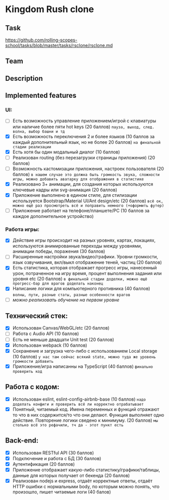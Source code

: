 # Kingdom Rush clone

## Task 
https://github.com/rolling-scopes-school/tasks/blob/master/tasks/rsclone/rsclone.md

## Team 

## Description

## Implemented features

### UI:
- [ ] Есть возможность управление приложением/игрой с клавиатуры или наличие более пяти hot keys (20 баллов) `пауза, выход, след. волна, выбор башни и тд`
- [x] Есть возможность переключения 2 и более языков (10 баллов за каждый дополнительный язык, но не более 20 баллов) `на финальной стадии реализации`
- [x] Есть хотя бы один модальный диалог (10 баллов) 
- [ ] Реализован routing (без перезагрузки страницы приложения) (20 баллов)
- [ ] Возможность кастомизации приложения, настроек пользователя (20 баллов)  ```в нашем случае это должна быть громкость звука, сложности игры, можно добавить аватарку для отображения в статистике```
- [x] Реализовано 3+ анимации, для создания которых используются ключевые кадры или svg-анимация (20 баллов)
- [x] Приложение выполнено в едином стиле, для стилизации используется Bootstrap/Material UI/Ant design/etc (20 баллов) ```всё ок, можно ещё раз просмотреть всё и поправить немного (+оформить футер)```
- [ ] Приложение работает на телефоне/планшете/PC (10 баллов за каждое дополнительное устройство)

### Работа игры:
- [x] Действие игры происходит на разных уровнях, картах, локациях, используются анимированные переходы между уровнями, анимации победы, поражения (30 баллов) 
- [ ] Расширенные настройки звука/видео/графики. Уровни громкости, язык озвучивания, вкл/выкл отображение теней, частиц (20 баллов)
- [x] Есть статистика, которая отображает прогресс игры, нанесенный урон, потраченное на игру время, процент выполнения задания или уровня etc (20 баллов) ```в финальной стадии доделки, можно ещё прогресс-бар для врагов доделать наконец```
- [x] Написание логики для компьютерного противника (40 баллов) ```волны, пути, разные статы, разные особенности врагов```
- [ ] *можно реализовать обучение на первом уровне*

## Технический стек:
- [x] Использован Canvas/WebGL/etc (20 баллов)
- [ ] Работа с Audio API (10 баллов)
- [ ] Есть не меньше двадцати Unit test (20 баллов)
- [x] Использован webpack (10 баллов)
- [x] Сохранение и загрузка чего-либо с использованием Local storage (10 баллов) ```у нас там сейчас всякий state, можно туда же уровень громкости добавить```
- [x] Приложение/игра написанны на TypeScript (40 баллов) ```финально проверить код```

## Работа с кодом:
- [x] Использован eslint, eslint-config-airbnb-base (10 баллов)  ```надо доделать конфиги и проверить всё ли корректно отрабатывает```
- [x] Понятный, читаемый код. Имена переменных и функций отражают то что в них содержится/то что они делают. Функция выполняет одно действие. Повторение логики сведено к минимуму. (20 баллов) ```мы столько всё это рефачили, тч да - этот пункт есть```
## Back-end:
- [x] Использован RESTful API (30 баллов)
- [x] Подключение и работа с БД (30 баллов)
- [x] Аутентификация (20 баллов)
- [x] Приложение отображает какую-либо статистику/графики/таблицы, данные для которых получает от бекенда (20 баллов)
- [x] Реализован nodejs и express, отдаёт корректные ответы, отдаёт HTTP ошибки с нормальными body, по которым можно понять, что произошло, пишет читаемые логи (40 балов)
